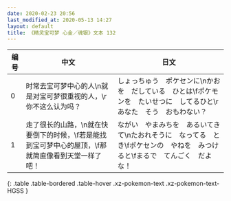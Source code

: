 ```yaml
---
date: 2020-02-23 20:56
last_modified_at: 2020-05-13 14:27
layout: default
title: 《精灵宝可梦 心金／魂银》文本 132
---
```

| 编号 | 中文 | 日文 |
| ---- | ---- | ---- |
| 0 | 时常去宝可梦中心的人\n就是对宝可梦很重视的人，\r你不这么认为吗？ | しょっちゅう　ポケセンに\nかおを　だしている　ひとは\fポケモンを　たいせつに　してるひと\rあなた　そう　おもわない？ |
| 1 | 走了很长的山路，\n就在快要倒下的时候，\f若是能找到宝可梦中心的屋顶，\f那就简直像看到天堂一样了吧！ | ながい　やまみちを　あるいてきて\nたおれそうに　なってる　とき\fポケセンの　やねを　みつけると\fまるで　てんごく　だよな！ |
{: .table .table-bordered .table-hover .xz-pokemon-text .xz-pokemon-text-HGSS }